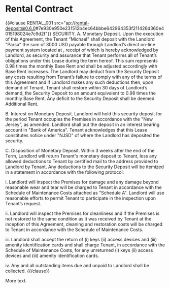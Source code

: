 Rental Contract
====

{{#clause RENTAL_001 src="ap://rental-deposit@0.6.0#7e930e950e231512b4ec64bbbe642964353f211426d360e4015198024e7c9d2f"}}
SECURITY. A. Monetary Deposit. Upon the execution of this Agreement, the Tenant "Michael" shall deposit with the Landlord "Parsa" the sum of 3000 USD payable through Landlord’s direct on-line payment system located at , receipt of which is hereby acknowledged by Landlord, as security and assurance that Tenant performs all of Tenant’s obligations under this Lease during the term hereof. This sum represents 0.98 times the monthly Base Rent and shall be adjusted accordingly with Base Rent increases. The Landlord may deduct from the Security Deposit any costs resulting from Tenant’s failure to comply with any of the terms of this Agreement and if Landlord makes any such deductions then, upon demand of Tenant, Tenant shall restore within 30 days of Landlord’s demand, the Security Deposit to an amount equivalent to 0.98 times the monthly Base Rent. Any deficit to the Security Deposit shall be deemed Additional Rent.

B. Interest on Monetary Deposit. Landlord will hold this security deposit for the period Tenant occupies the Premises in accordance with the "New Jersey", as amended. Landlord shall put the deposit in an interest bearing account in "Bank of America". Tenant acknowledges that this Lease constitutes notice under "NJSD" of where the Landlord has deposited the security.

C. Disposition of Monetary Deposit. Within 3 weeks after the end of the Term, Landlord will return Tenant's monetary deposit to Tenant, less any allowed deductions to Tenant by certified mail to the address provided to Landlord by Tenant. Any deductions to the Security Deposit will be itemized in a statement in accordance with the following protocol:

i. Landlord will inspect the Premises for damage and any damage beyond reasonable wear and tear will be charged to Tenant in accordance with the Schedule of Maintenance Costs attached as "Schedule A". Landlord will use reasonable efforts to permit Tenant to participate in the inspection upon Tenant’s request.

ii. Landlord will inspect the Premises for cleanliness and if the Premises is not restored to the same condition as it was received by Tenant at the inception of this Agreement, cleaning and restoration costs will be charged to Tenant in accordance with the Schedule of Maintenance Costs.

iii. Landlord shall accept the return of (i) keys (ii) access devices and (iii) amenity identification cards and shall charge Tenant, in accordance with the Schedule of Maintenance Costs, for any unreturned (i) keys (ii) access devices and (iii) amenity identification cards.

iv. Any and all outstanding items due and unpaid to Landlord shall be collected.
{{/clause}}

More text.